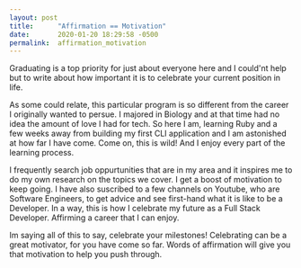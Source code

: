 ```yaml
---
layout: post
title:      "Affirmation == Motivation"
date:       2020-01-20 18:29:58 -0500
permalink:  affirmation_motivation
---
```



Graduating is a top priority for just about everyone here and I could'nt help but to write about how important it is to celebrate your current position in life. 

As some could relate, this particular program is so different from the career I originally wanted to persue. I majored in Biology and at that time had no idea the amount of love I had for tech. So here I am, learning Ruby and a few weeks away from building my first CLI application and I am astonished at how far I have come. 
Come on, this is wild! And I enjoy every part of the learning process. 

I frequently search job oppurtunities that are in my area and it inspires me to do my own research on the topics we cover. I get a boost of motivation to keep going. I have also suscribed to a few channels on Youtube, who are Software Engineers, to get advice and see first-hand what it is like to be a Developer. In a way, this is how I celebrate my future as a Full Stack Developer. Affirming a career that I can enjoy. 

Im saying all of this to say, celebrate your milestones! Celebrating can be a great motivator, for you have come so far. Words of affirmation will give you that motivation to help you push through. 

